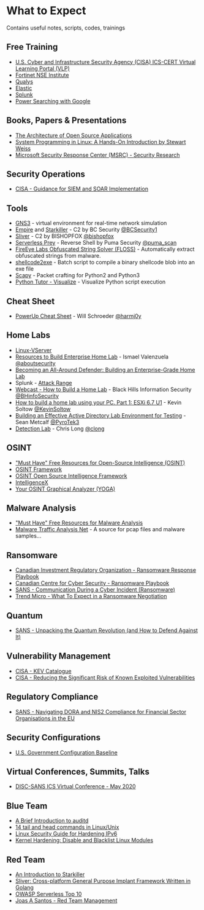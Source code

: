 # What to Expect
Contains useful notes, scripts, codes, trainings

## Free Training
* [U.S. Cyber and Infrastructure Security Agency (CISA) ICS-CERT Virtual Learning Portal (VLP)](https://ics-cert-training.inl.gov/learn)
* [Fortinet NSE Institute](https://training.fortinet.com) 
* [Qualys](https://www.qualys.com/training/)
* [Elastic](https://www.elastic.co/training/free)
* [Splunk](https://www.splunk.com/en_us/training/free-courses/overview.html)
* [Power Searching with Google](https://coursebuilder.withgoogle.com/sample/course)

## Books, Papers & Presentations
* [The Architecture of Open Source Applications](http://aosabook.org/en/index.html)
* [System Programming in Linux: A Hands-On Introduction by Stewart Weiss](https://github.com/stewartweiss/intro-linux-sys-prog)
* [Microsoft Security Response Center (MSRC) - Security Research](https://github.com/microsoft/MSRC-Security-Research)

## Security Operations
* [CISA - Guidance for SIEM and SOAR Implementation](https://www.cisa.gov/resources-tools/resources/guidance-siem-and-soar-implementation)

## Tools
* [GNS3](https://gns3.com/) - virtual environment for real-time network simulation
* [Empire](https://github.com/BC-SECURITY/Empire) and [Starkiller](https://github.com/BC-SECURITY/Starkiller) - C2 by BC Security [@BCSecurity1](https://twitter.com/BCSecurity1)
* [Sliver](https://github.com/BishopFox/sliver) - C2 by BISHOPFOX [@bishopfox](https://twitter.com/bishopfox) 
* [Serverless Prey](https://github.com/pumasecurity/serverless-prey) - Reverse Shell by Puma Security [@puma_scan](https://twitter.com/puma_scan)
* [FireEye Labs Obfuscated String Solver (FLOSS)](https://github.com/fireeye/flare-floss) - Automatically extract obfuscated strings from malware.
* [shellcode2exe](https://github.com/repnz/shellcode2exe) - Batch script to compile a binary shellcode blob into an exe file
* [Scapy](https://scapy.net) - Packet crafting for Python2 and Python3
* [Python Tutor - Visualize](http://www.pythontutor.com/visualize.html#mode=edit) - Visualize Python script execution

## Cheat Sheet
* [PowerUp Cheat Sheet](https://h4ck.co/wp-content/uploads/2017/11/PowerUp.pdf) - Will Schroeder [@harmj0y](https://twitter.com/harmj0y)

## Home Labs
* [Linux-VServer](http://linux-vserver.org/Welcome_to_Linux-VServer.org)
* [Resources to Build Enterprise Home Lab](https://github.com/aboutsecurity/blueteam_homelabs) - Ismael Valenzuela [@aboutsecurity](https://github.com/aboutsecurity)
* [Becoming an All-Around Defender: Building an Enterprise-Grade Home Lab](https://www.sans.org/blog/becoming-an-all-around-defender-building-an-enterprise-grade-home-lab)
* Splunk - [Attack Range](https://github.com/splunk/attack_range)
* [Webcast - How to Build a Home Lab](https://www.blackhillsinfosec.com/webcast-how-to-build-a-home-lab/) - Black Hills Information Security [@BHinfoSecurity](https://twitter.com/BHinfoSecurity)
* [How to build a home lab using your PC. Part 1: ESXi 6.7 U1](https://www.vmwareblog.org/build-home-lab-using-pc-part-1-esxi-6-7-u1/) - Kevin Soltow [@KevinSoltow](https://twitter.com/KevinSoltow/)
* [Building an Effective Active Directory Lab Environment for Testing](https://adsecurity.org/?p=2653) - Sean Metcalf [@PyroTek3](https://twitter.com/PyroTek3)
* [Detection Lab](https://github.com/clong/DetectionLab) - Chris Long [@clong](https://github.com/clong)

## OSINT
* ["Must Have" Free Resources for Open-Source Intelligence (OSINT)](https://www.sans.org/blog/-must-have-free-resources-for-open-source-intelligence-osint-/)
* [OSINT Framework](https://osintframework.com)
* [OSINT Open Source Intelligence Framework](http://osintframework.de)
* [IntelligenceX](https://intelx.io/tools)
* [Your OSINT Graphical Analyzer (YOGA)](https://yoga.osint.ninja/)

## Malware Analysis
* ["Must Have" Free Resources for Malware Analysis](https://www.sans.org/blog/-must-have-free-resources-for-malware-analysis/)
* [Malware Traffic Analysis Net](http://malware-traffic-analysis.net) - A source for pcap files and malware samples...

## Ransomware
* [Canadian Investment Regulatory Organization - Ransomware Response Playbook](https://www.ciro.ca/sites/default/files/2024-02/CIRO-Ransomware-Response-Playbook-EN.pdf)
* [Canadian Centre for Cyber Security - Ransomware Playbook](https://www.cyber.gc.ca/en/guidance/ransomware-playbook-itsm00099)
* [SANS - Communication During a Cyber Incident (Ransomware)](https://www.sans.org/blog/stay-ahead-of-ransomware-communication-during-cyber-incident/)
* [Trend Micro - What To Expect in a Ransomware Negotiation](https://www.trendmicro.com/en_sg/research/21/j/what-to-expect-in-a-ransomware-negotiation-.html)

## Quantum
* [SANS - Unpacking the Quantum Revolution (and How to Defend Against It)](https://www.sans.org/blog/emerging-threats-summit-2025-recap-unpacking-quantum-revolution/)

## Vulnerability Management
* [CISA - KEV Catalogue](https://www.cisa.gov/known-exploited-vulnerabilities-catalog)
* [CISA - Reducing the Significant Risk of Known Exploited Vulnerabilities](https://www.cisa.gov/known-exploited-vulnerabilities)

## Regulatory Compliance
* [SANS - Navigating DORA and NIS2 Compliance for Financial Sector Organisations in the EU](https://www.sans.org/blog/navigating-dora-nis2-compliance-eu-financial-sector-organisations/)

## Security Configurations
* [U.S. Government Configuration Baseline](https://csrc.nist.gov/Projects/United-States-Government-Configuration-Baseline)

## Virtual Conferences, Summits, Talks
* [DISC-SANS ICS Virtual Conference - May 2020](https://hub.dragos.com/disc-sans-virtual-conference-may-2020)

## Blue Team
* [A Brief Introduction to auditd](https://security.blogoverflow.com/2013/01/a-brief-introduction-to-auditd/)
* [14 tail and head commands in Linux/Unix](https://www.linux.com/training-tutorials/14-tail-and-head-commands-linuxunix/)
* [Linux Security Guide for Hardening IPv6](https://linux-audit.com/linux-security-guide-for-hardening-ipv6/)
* [Kernel Hardening: Disable and Blacklist Linux Modules](https://linux-audit.com/kernel-hardening-disable-and-blacklist-linux-modules/)

## Red Team
* [An Introduction to Starkiller](https://www.bc-security.org/post/an-introduction-to-starkiller/)
* [Sliver: Cross-platform General Purpose Implant Framework Written in Golang](https://know.bishopfox.com/research/sliver)
* [OWASP Serverless Top 10](https://owasp.org/www-project-serverless-top-10/)
* [Joas A Santos - Red Team Management](https://github.com/CyberSecurityUP/Red-Team-Management)
